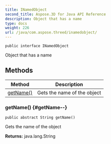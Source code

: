 ```yaml
---
title: INamedObject
second_title: Aspose.3D for Java API Reference
description: Object that has a name
type: docs
weight: 226
url: /java/com.aspose.threed/inamedobject/
---
```

```
public interface INamedObject
```

Object that has a name
## Methods

| Method | Description |
| --- | --- |
| [getName()](#getName--) | Gets the name of the object |
### getName() {#getName--}
```
public abstract String getName()
```


Gets the name of the object

**Returns:**
java.lang.String
